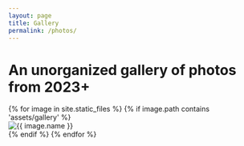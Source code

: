 ```yaml
---
layout: page
title: Gallery
permalink: /photos/
---
```



<h1>An unorganized gallery of photos from 2023+</h1>
<div class="gallery">
  {% for image in site.static_files %}
    {% if image.path contains 'assets/gallery' %}
      <div class="gallery-item">
        <img src="{{ image.path | relative_url }}" alt="{{ image.name }}">
      </div>
    {% endif %}
  {% endfor %}
</div>

